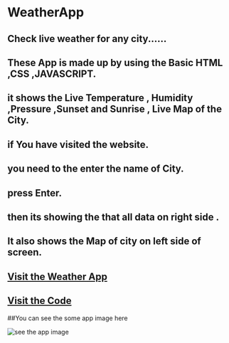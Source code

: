 # WeatherApp
## Check live weather for any city......


## These App is made up by using the Basic HTML ,CSS ,JAVASCRIPT.
## it shows the  Live Temperature , Humidity ,Pressure ,Sunset and Sunrise , Live Map of the City.
## if You have visited the website.
## you need to the enter the name of City.
## press Enter.

## then its showing the that all data on right side .
##  It also shows the Map of city on left side of screen.

## [Visit the Weather App ](https://weather-app-vaibhav.netlify.app/)


##  [Visit the Code](https://github.com/mvaibhav131/WeatherApp)


##You can see the some app image here

![ see the app image](https://user-images.githubusercontent.com/98808183/172430354-f9d3138b-0091-4836-bf93-e276ade603d4.png)

